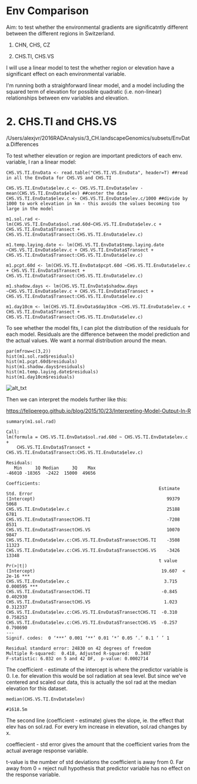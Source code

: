 # Env Comparison

Aim: to test whether the environmental gradients are significatntly different between the different regions in Switzerland. 

1. CHN, CHS, CZ

2. CHS.TI, CHS.VS


I will use a linear model to test the whether region or elevation have a significant effect on each environmental variable. 

I'm running both a straighforward linear model, and a model including the squared term of elevation for possible quadratic (i.e. non-linear) 
relationships between env variables and elevation. 


# 2. CHS.TI and CHS.VS

/Users/alexjvr/2016RADAnalysis/3_CH.landscapeGenomics/subsets/EnvData.Differences

To test whether elevation or region are important predictors of each env. variable, I ran a linear model: 


```
CHS.VS.TI.EnvData <- read.table("CHS.TI.VS.EnvData", header=T) ##read in all the EnvData for CHS.VS and CHS.TI

CHS.VS.TI.EnvData$elev.c <- CHS.VS.TI.EnvData$elev - mean(CHS.VS.TI.EnvData$elev) ##center the data
CHS.VS.TI.EnvData$elev.c <- CHS.VS.TI.EnvData$elev.c/1000 ##divide by 1000 to work elevation in km - this avoids the values becoming too large in the model

m1.sol.rad <- lm(CHS.VS.TI.EnvData$sol.rad.60d~CHS.VS.TI.EnvData$elev.c + CHS.VS.TI.EnvData$Transect + CHS.VS.TI.EnvData$Transect:CHS.VS.TI.EnvData$elev.c)

m1.temp.laying.date <- lm(CHS.VS.TI.EnvData$temp.laying.date ~CHS.VS.TI.EnvData$elev.c + CHS.VS.TI.EnvData$Transect + CHS.VS.TI.EnvData$Transect:CHS.VS.TI.EnvData$elev.c)

m1.pcpt.60d <- lm(CHS.VS.TI.EnvData$pcpt.60d ~CHS.VS.TI.EnvData$elev.c + CHS.VS.TI.EnvData$Transect + CHS.VS.TI.EnvData$Transect:CHS.VS.TI.EnvData$elev.c)

m1.shadow.days <- lm(CHS.VS.TI.EnvData$shadow.days ~CHS.VS.TI.EnvData$elev.c + CHS.VS.TI.EnvData$Transect + CHS.VS.TI.EnvData$Transect:CHS.VS.TI.EnvData$elev.c)

m1.day10cm <- lm(CHS.VS.TI.EnvData$day10cm ~CHS.VS.TI.EnvData$elev.c + CHS.VS.TI.EnvData$Transect + CHS.VS.TI.EnvData$Transect:CHS.VS.TI.EnvData$elev.c)

```


To see whether the model fits, I can plot the distribution of the residuals for each model. Residuals are the difference between the model 
prediction and the actual values. We want a normal distribution around the mean. 

```
par(mfrow=c(3,2))
hist(m1.sol.rad$residuals)
hist(m1.pcpt.60d$residuals)
hist(m1.shadow.days$residuals)
hist(m1.temp.laying.date$residuals)
hist(m1.day10cm$residuals)
```

![alt_txt][CHS.VS.TI.Fig1]

[CHS.VS.TI.Fig1]:https://user-images.githubusercontent.com/12142475/30785632-c3c04428-a161-11e7-95c4-da2de253d356.png


Then we can interpret the models further like this: 

https://feliperego.github.io/blog/2015/10/23/Interpreting-Model-Output-In-R
```
summary(m1.sol.rad)

Call:
lm(formula = CHS.VS.TI.EnvData$sol.rad.60d ~ CHS.VS.TI.EnvData$elev.c + 
    CHS.VS.TI.EnvData$Transect + CHS.VS.TI.EnvData$Transect:CHS.VS.TI.EnvData$elev.c)

Residuals:
   Min     1Q Median     3Q    Max 
-46010 -18365  -2422  15000  49656 

Coefficients:
                                                          Estimate Std. Error
(Intercept)                                                  99379       5068
CHS.VS.TI.EnvData$elev.c                                     25188       6781
CHS.VS.TI.EnvData$TransectCHS.TI                             -7208       8531
CHS.VS.TI.EnvData$TransectCHS.VS                             10070       9847
CHS.VS.TI.EnvData$elev.c:CHS.VS.TI.EnvData$TransectCHS.TI    -3508      11323
CHS.VS.TI.EnvData$elev.c:CHS.VS.TI.EnvData$TransectCHS.VS    -3426      13348
                                                          t value Pr(>|t|)    
(Intercept)                                                19.607  < 2e-16 ***
CHS.VS.TI.EnvData$elev.c                                    3.715 0.000595 ***
CHS.VS.TI.EnvData$TransectCHS.TI                           -0.845 0.402930    
CHS.VS.TI.EnvData$TransectCHS.VS                            1.023 0.312337    
CHS.VS.TI.EnvData$elev.c:CHS.VS.TI.EnvData$TransectCHS.TI  -0.310 0.758253    
CHS.VS.TI.EnvData$elev.c:CHS.VS.TI.EnvData$TransectCHS.VS  -0.257 0.798690    
---
Signif. codes:  0 ‘***’ 0.001 ‘**’ 0.01 ‘*’ 0.05 ‘.’ 0.1 ‘ ’ 1

Residual standard error: 24830 on 42 degrees of freedom
Multiple R-squared:  0.418,	Adjusted R-squared:  0.3487 
F-statistic: 6.032 on 5 and 42 DF,  p-value: 0.0002714
```

The coefficient - estimate of the intercept is where the predictor variable is 0. I.e. for elevation this would be sol radiation at sea level. But since we've centered and scaled our data, this is actually the sol rad at the median elevation for this dataset. 

```
median(CHS.VS.TI.EnvData$elev)

#1618.5m
```

The second line (coefficient - estimate) gives the slope, ie. the effect that elev has on sol.rad. For every km increase in elevation, sol.rad changes by x. 

coeffiecient - std error gives the amount that the coefficient varies from the actual average response variable. 

t-value is the number of std deviations the coefficient is away from 0. Far away from 0 = reject null hypothesis that predictor variable has no effect on the response variable. 

